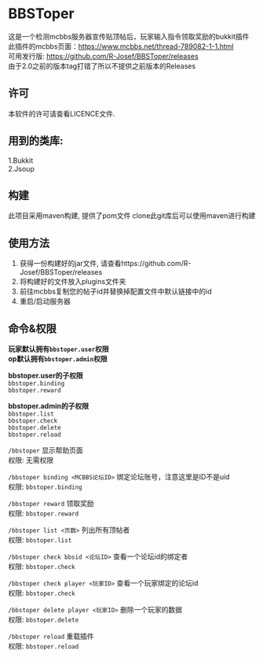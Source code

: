 # BBSToper
这是一个检测mcbbs服务器宣传贴顶帖后，玩家输入指令领取奖励的bukkit插件<br>
此插件的mcbbs页面：https://www.mcbbs.net/thread-789082-1-1.html<br>
可用发行版: https://github.com/R-Josef/BBSToper/releases<br>
由于2.0之前的版本tag打错了所以不提供之前版本的Releases<br>

## 许可
本软件的许可请查看LICENCE文件.<br>

## 用到的类库: 
1.Bukkit<br>
2.Jsoup<br>

## 构建
此项目采用maven构建, 提供了pom文件
clone此git库后可以使用maven进行构建

## 使用方法
1. 获得一份构建好的jar文件, 请查看https://github.com/R-Josef/BBSToper/releases
2. 将构建好的文件放入plugins文件夹
3. 前往mcbbs复制您的帖子id并替换掉配置文件中默认链接中的id
4. 重启/启动服务器

## 命令&权限
**玩家默认拥有`bbstoper.user`权限**<br>
**op默认拥有`bbstoper.admin`权限**<br>

**bbstoper.user的子权限**<br>
`bbstoper.binding`<br>
`bbstoper.reward`<br>

**bbstoper.admin的子权限**<br>
`bbstoper.list`<br>
`bbstoper.check`<br>
`bbstoper.delete`<br>
`bbstoper.reload`<br>


`/bbstoper` 显示帮助页面<br>
权限: 无需权限<br>

`/bbstoper binding <MCBBS论坛ID>` 绑定论坛账号，注意这里是ID不是uid<br>
权限: `bbstoper.binding`<br>

`/bbstoper reward` 领取奖励<br>
权限: `bbstoper.reward`<br>

`/bbstoper list <页数>` 列出所有顶帖者<br>
权限: `bbstoper.list`<br>

`/bbstoper check bbsid <论坛ID>` 查看一个论坛id的绑定者<br>
权限: `bbstoper.check`<br>

`/bbstoper check player <玩家ID>` 查看一个玩家绑定的论坛id<br>
权限: `bbstoper.check`<br>

`/bbstoper delete player <玩家ID>` 删除一个玩家的数据<br>
权限: `bbstoper.delete`<br>

`/bbstoper reload` 重载插件<br>
权限: `bbstoper.reload`<br>
